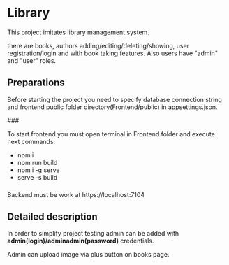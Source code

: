 <h1 align="left">Library</h1>

<p align="left">This project imitates library management system.</p>
<p>there are books, authors adding/editing/deleting/showing, user registration/login and with book taking features. Also users have "admin" and "user" roles.</p>

<h2 align="left">Preparations</h2>

<p align="left">
Before starting the project you need to specify database connection string and frontend public folder directory(Frontend/public) in appsettings.json.
</p>
###
<p align="left">
To start frontend you must open terminal in Frontend folder and execute next commands:
</p>

- npm i
- npm run build
- npm i -g serve
- serve -s build

###
Backend must be work at https://localhost:7104

<h2 align="left">Detailed description</h2>
<p>In order to simplify project testing admin can be added with <b>admin(login)/adminadmin(password)</b> credentials.</p>
<p>Admin can upload image via plus button on books page.</p>
